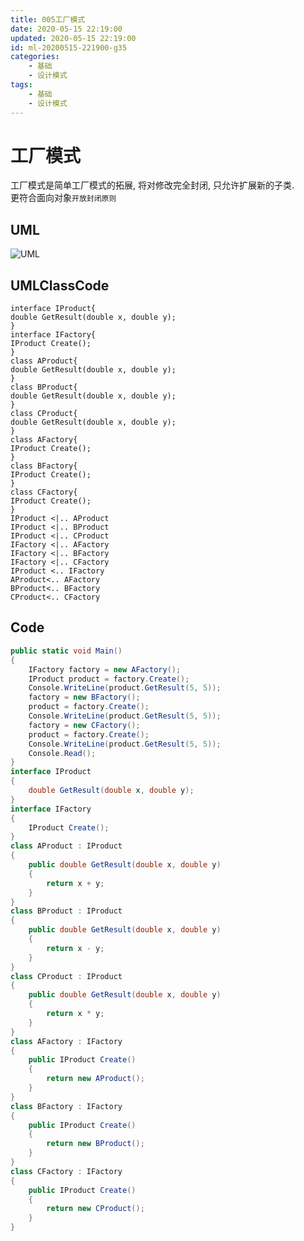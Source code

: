 ```yaml
---
title: 005工厂模式
date: 2020-05-15 22:19:00
updated: 2020-05-15 22:19:00
id: ml-20200515-221900-g35
categories:
	- 基础
	- 设计模式
tags: 
	- 基础
	- 设计模式
---
```


# 工厂模式

工厂模式是简单工厂模式的拓展, 将对修改完全封闭, 只允许扩展新的子类.  
更符合面向对象`开放封闭原则`
<!--more-->
## UML

![UML](http://www.plantuml.com/plantuml/png/dT3H2e8m50RW-pt5BWt25yWBtQ3mBdg3DKyGJ0VR6IJMknUnCuP8c7VwSVv_swazAeUXD-m-8BYRqi3RixDTq3YnpeQh0Nu2l80F1ei8ZpsFN-Fkm5vvzgWqMZTEZ5guTA0GYk-WDifxtlnv0EN4nfpSc6lMF4Qi6PA_Xn9Mpx9CwvcnM6P9JAkF9V5lncAPPUBK_T6Mb6vKvSM2CA-LX7bf3KCNUlC6)

## UMLClassCode

```
interface IProduct{
double GetResult(double x, double y);
}
interface IFactory{
IProduct Create();
}
class AProduct{
double GetResult(double x, double y);
}
class BProduct{
double GetResult(double x, double y);
}
class CProduct{
double GetResult(double x, double y);
}
class AFactory{
IProduct Create();
}
class BFactory{
IProduct Create();
}
class CFactory{
IProduct Create();
}
IProduct <|.. AProduct
IProduct <|.. BProduct
IProduct <|.. CProduct
IFactory <|.. AFactory
IFactory <|.. BFactory
IFactory <|.. CFactory
IProduct <.. IFactory
AProduct<.. AFactory
BProduct<.. BFactory
CProduct<.. CFactory
```

## Code

```C#
public static void Main()
{
    IFactory factory = new AFactory();
    IProduct product = factory.Create();
    Console.WriteLine(product.GetResult(5, 5));
    factory = new BFactory();
    product = factory.Create();
    Console.WriteLine(product.GetResult(5, 5));
    factory = new CFactory();
    product = factory.Create();
    Console.WriteLine(product.GetResult(5, 5));
    Console.Read();
}
interface IProduct
{
    double GetResult(double x, double y);
}
interface IFactory
{
    IProduct Create();
}
class AProduct : IProduct
{
    public double GetResult(double x, double y)
    {
        return x + y;
    }
}
class BProduct : IProduct
{
    public double GetResult(double x, double y)
    {
        return x - y;
    }
}
class CProduct : IProduct
{
    public double GetResult(double x, double y)
    {
        return x * y;
    }
}
class AFactory : IFactory
{
    public IProduct Create()
    {
        return new AProduct();
    }
}
class BFactory : IFactory
{
    public IProduct Create()
    {
        return new BProduct();
    }
}
class CFactory : IFactory
{
    public IProduct Create()
    {
        return new CProduct();
    }
}
```